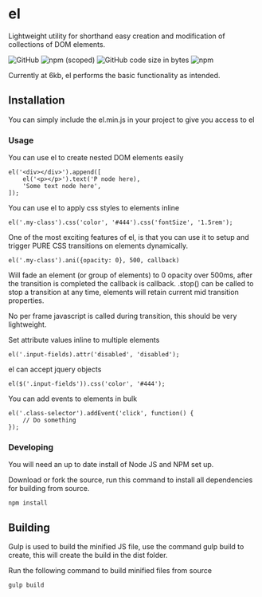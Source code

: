 # el
Lightweight utility for shorthand easy creation and modification of collections of DOM elements.

![GitHub](https://img.shields.io/github/license/NetworkMonk/el.svg)
![npm (scoped)](https://img.shields.io/npm/v/@networkmonkey/el.svg)
![GitHub code size in bytes](https://img.shields.io/github/languages/code-size/NetworkMonk/el.svg)
![npm](https://img.shields.io/npm/dt/@networkmonkey/el.svg)

Currently at 6kb, el performs the basic functionality as intended.

## Installation
You can simply include the el.min.js in your project to give you access to el


### Usage

You can use el to create nested DOM elements easily
```
el('<div></div>').append([
    el('<p></p>').text('P node here),
    'Some text node here',
]);
```

You can use el to apply css styles to elements inline
```
el('.my-class').css('color', '#444').css('fontSize', '1.5rem');
```

One of the most exciting features of el, is that you can use it to setup and trigger PURE CSS transitions on elements dynamically.
```
el('.my-class').ani({opacity: 0}, 500, callback)
```
Will fade an element (or group of elements) to 0 opacity over 500ms, after the transition is completed the callback is callback.
.stop() can be called to stop a transition at any time, elements will retain current mid transition properties.

No per frame javascript is called during transition, this should be very lightweight.


Set attribute values inline to multiple elements
```
el('.input-fields).attr('disabled', 'disabled');
```

el can accept jquery objects
```
el($('.input-fields')).css('color', '#444');
```

You can add events to elements in bulk
```
el('.class-selector').addEvent('click', function() {
    // Do something
});
```

### Developing

You will need an up to date install of Node JS and NPM set up.

Download or fork the source, run this command to install all dependencies for building from source.
```
npm install
```


## Building
Gulp is used to build the minified JS file, use the command gulp build to create, this will create the build in the dist folder.

Run the following command to build minified files from source
```
gulp build
```